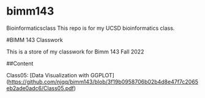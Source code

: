 # bimm143
Bioinformaticsclass
This repo is for my UCSD bioinformatics class. 

#BIMM 143 Classwork

This is a store of my classwork for Bimm 143 Fall 2022

##Content

Class05: [Data Visualization with GGPLOT] (https://github.com/njqq/bimm143/blob/3f19b0958706b02b4d8e47f7c2065eb2ade0adc6/Class05.pdf)
 
